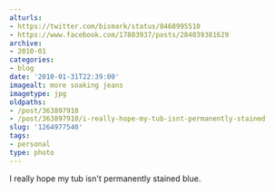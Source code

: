 ```yaml
---
alturls:
- https://twitter.com/bismark/status/8468995510
- https://www.facebook.com/17803937/posts/284039381629
archive:
- 2010-01
categories:
- blog
date: '2010-01-31T22:39:00'
imagealt: more soaking jeans
imagetype: jpg
oldpaths:
- /post/363897910
- /post/363897910/i-really-hope-my-tub-isnt-permanently-stained
slug: '1264977540'
tags:
- personal
type: photo
---
```


I really hope my tub isn't permanently stained blue.


